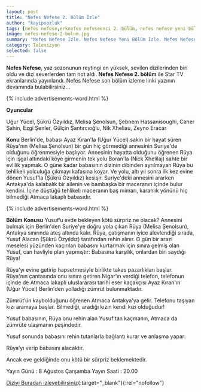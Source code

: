 ```yaml
---
layout: post
title: "Nefes Nefese 2. Bölüm İzle"
author: "kayipsozluk"
tags: [nefes nefese,erknefes nefeseenci 2. bölüm, nefes nefese yeni bölüm]
image: nefes-nefese-2-bolum.jpg
summary: "Nefes Nefese İzle. Nefes Nefese Yeni Bölüm İzle. Nefes Nefese Son Bölüm İzle. Nefes Nefese 2. Bölüm İzle"
category: Televizyon
selected: false  
---
```


**Nefes Nefese**, yaz sezonunun reytingi en yüksek, sevilen dizilerinden biri oldu ve dizi severlerden tam not aldı. **Nefes Nefese 2. bölüm** ile Star TV ekranlarında yayınlandı. Nefes Nefese son bölüm izleme linki yazının devamında bulabilirsiniz...

{% include advertisements-word.html %}

**Oyuncular**

Uğur Yücel, Şükrü Özyıldız, Melisa Şenolsun, Şebnem Hassanisoughi, Caner Şahin, Ezgi Şenler, Gülçin Şantırcıoğlu, Nik Xheliau, Zeyno Eracar

**Konu**
Berlin'de, babası Ayaz Kıran'la (Uğur Yücel) sakin bir hayat süren Rüya'nın (Melisa Şenolsun) bir gün hiç görmediği annesinin Suriye'de olduğunu öğrenmesiyle başlıyor. Annesinin hayatta olduğunu öğrenen Rüya için işgal altındaki köye girmenin tek yolu Boran'la (Nick Xhelilaj) sahte bir evlilik yapmak. O güne kadar babasının dizinin dibinden ayrılmayan Rüya bu tehlikeli yolculuğa çıkmayı kafasına koyar. Ve yolu, altı yıl sonra ilk kez evine dönen Yusuf'la (Şükrü Özyıldız) kesişir. Suriye'deki annesini ararken Antakya'da kalabalık bir ailenin ve bambaşka bir maceranın içinde bulur kendini. İçine düştüğü tehlikeli maceranın baş mimarı, karanlık yönünü hiç bilmediği Atmaca lakaplı babasıdır.

{% include advertisements-word.html %}

**Bölüm Konusu**
Yusuf’u evde bekleyen kötü sürpriz ne olacak?
Annesini bulmak için Berlin'den Suriye'ye doğru yola çıkan Rüya (Melisa Şenolsun), Antakya sınırında ateş altında kalır. Rüya, çatışmanın iyice alevlendiği sırada, Yusuf Alacan (Şükrü Özyıldız) tarafından rehin alınır. O gün bir arazi meselesi yüzünden kaçırılan babasını kurtarmak için sınıra gelmiş olan Yusuf, can havliyle plan yapmıştır: Babasına karşılık, onlardan biri saydığı Rüya! 

Rüya'yı evine getirip hapsetmesiyle birlikte takas pazarlıkları başlar.
Rüya'nın çantasında onu sınıra getiren Nigar'ın verdiği telefon, telefonun içinde de Atmaca lakaplı uluslararası tarihi eser kaçakçısı Ayaz Kıran'ın (Uğur Yücel) Berlin'den yolladığı zümrüt bulunmaktadır. 

Zümrüt’ün kaybolduğunu öğrenen Atmaca Antakya'ya gelir. Telefonu taşıyan kızı aramaya başlar. Bilmediği, aradığı kızın kendi kızı olduğudur!

Yusuf babasının, Rüya onu rehin alan Yusuf'tan kaçmanın, Atmaca da zümrüte ulaşmanın peşindedir.

Yusuf sonunda babasını rehin tutanlarla bağlantı kurar ve anlaşma yapar: 

Rüya’yı verip babasını alacaktır. 

Ancak eve geldiğinde onu kötü bir sürpriz beklemektedir.

Yayın Günü : 8 Ağustos Çarşamba
Yayın Saati : 20.00 

[Diziyi Buradan izleyebilirsiniz](https://www.startv.com.tr/dizi/nefes-nefese/bolumler/2-bolum){:target="_blank"}{:rel="nofollow"}


